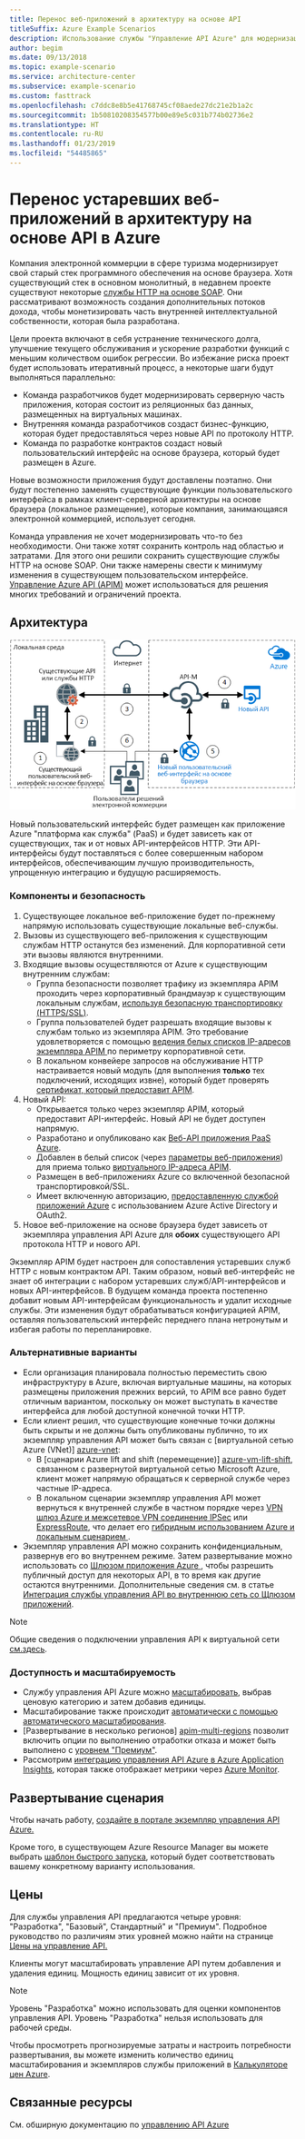 ```yaml
---
title: Перенос веб-приложений в архитектуру на основе API
titleSuffix: Azure Example Scenarios
description: Использование службы "Управление API Azure" для модернизации устаревшего веб-приложения.
author: begim
ms.date: 09/13/2018
ms.topic: example-scenario
ms.service: architecture-center
ms.subservice: example-scenario
ms.custom: fasttrack
ms.openlocfilehash: c7ddc8e8b5e41768745cf08aede27dc21e2b1a2c
ms.sourcegitcommit: 1b50810208354577b00e89e5c031b774b02736e2
ms.translationtype: HT
ms.contentlocale: ru-RU
ms.lasthandoff: 01/23/2019
ms.locfileid: "54485865"
---
```

# <a name="migrating-a-legacy-web-application-to-an-api-based-architecture-on-azure"></a>Перенос устаревших веб-приложений в архитектуру на основе API в Azure

Компания электронной коммерции в сфере туризма модернизирует свой старый стек программного обеспечения на основе браузера. Хотя существующий стек в основном монолитный, в недавнем проекте существуют некоторые [службы HTTP на основе SOAP][soap]. Они рассматривают возможность создания дополнительных потоков дохода, чтобы монетизировать часть внутренней интеллектуальной собственности, которая была разработана.

Цели проекта включают в себя устранение технического долга, улучшение текущего обслуживания и ускорение разработки функций с меньшим количеством ошибок регрессии. Во избежание риска проект будет использовать итеративный процесс, а некоторые шаги будут выполняться параллельно:

- Команда разработчиков будет модернизировать серверную часть приложения, которая состоит из реляционных баз данных, размещенных на виртуальных машинах.
- Внутренняя команда разработчиков создаст бизнес-функцию, которая будет предоставляться через новые API по протоколу HTTP.
- Команда по разработке контрактов создаст новый пользовательский интерфейс на основе браузера, который будет размещен в Azure.

Новые возможности приложения будут доставлены поэтапно. Они будут постепенно заменять существующие функции пользовательского интерфейса в рамках клиент-серверной архитектуры на основе браузера (локальное размещение), которые компания, занимающаяся электронной коммерцией, использует сегодня.

Команда управления не хочет модернизировать что-то без необходимости. Они также хотят сохранить контроль над областью и затратами. Для этого они решили сохранить существующие службы HTTP на основе SOAP. Они также намерены свести к минимуму изменения в существующем пользовательском интерфейсе. [Управление Azure API (APIM)][apim] может использоваться для решения многих требований и ограничений проекта.

## <a name="architecture"></a>Архитектура

![Схема архитектуры][architecture]

Новый пользовательский интерфейс будет размещен как приложение Azure "платформа как служба" (PaaS) и будет зависеть как от существующих, так и от новых API-интерфейсов HTTP. Эти API-интерфейсы будут поставляться с более совершенным набором интерфейсов, обеспечивающим лучшую производительность, упрощенную интеграцию и будущую расширяемость.

### <a name="components-and-security"></a>Компоненты и безопасность

1. Существующее локальное веб-приложение будет по-прежнему напрямую использовать существующие локальные веб-службы.
2. Вызовы из существующего веб-приложения к существующим службам HTTP останутся без изменений. Для корпоративной сети эти вызовы являются внутренними.
3. Входящие вызовы осуществляются от Azure к существующим внутренним службам:
    - Группа безопасности позволяет трафику из экземпляра APIM проходить через корпоративный брандмауэр к существующим локальным службам, [используя безопасную транспортировку (HTTPS/SSL)][apim-ssl].
    - Группа пользователей будет разрешать входящие вызовы к службам только из экземпляра APIM. Это требование удовлетворяется с помощью [ведения белых списков IP-адресов экземпляра APIM ][apim-whitelist-ip] по периметру корпоративной сети.
    - В локальном конвейере запросов на обслуживание HTTP настраивается новый модуль (для выполнения **только** тех подключений, исходящих извне), который будет проверять [сертификат, который предоставит APIM][apim-mutualcert-auth].
4. Новый API:
    - Открывается только через экземпляр APIM, который предоставит API-интерфейс. Новый API не будет доступен напрямую.
    - Разработано и опубликовано как [Веб-API приложения PaaS Azure][azure-api-apps].
    - Добавлен в белый список (через [параметры веб-приложения][azure-appservice-ip-restrict]) для приема только [виртуального IP-адреса APIM][apim-faq-vip].
    - Размещен в веб-приложениях Azure со включенной безопасной транспортировкой/SSL.
    - Имеет включенную авторизацию, [предоставленную службой приложений Azure][azure-appservice-auth] с использованием Azure Active Directory и OAuth2.
5. Новое веб-приложение на основе браузера будет зависеть от экземпляра управления API Azure для **обоих** существующего API протокола HTTP и нового API.

Экземпляр APIM будет настроен для сопоставления устаревших служб HTTP с новым контрактом API. Таким образом, новый веб-интерфейс не знает об интеграции с набором устаревших служб/API-интерфейсов и новых API-интерфейсов. В будущем команда проекта постепенно добавит новым API-интерфейсам функциональность и удалит исходные службы. Эти изменения будут обрабатываться конфигурацией APIM, оставляя пользовательский интерфейс переднего плана нетронутым и избегая работы по перепланировке.

### <a name="alternatives"></a>Альтернативные варианты

- Если организация планировала полностью переместить свою инфраструктуру в Azure, включая виртуальные машины, на которых размещены приложения прежних версий, то APIM все равно будет отличным вариантом, поскольку он может выступать в качестве интерфейса для любой доступной конечной точки HTTP.
- Если клиент решил, что существующие конечные точки должны быть скрыты и не должны быть опубликованы публично, то их экземпляр управления API может быть связан с [виртуальной сетью Azure (VNet)] [ azure-vnet]:
  - В [сценарии Azure lift and shift (перемещение)] [ azure-vm-lift-shift], связанном с развернутой виртуальной сетью Microsoft Azure, клиент может напрямую обращаться к серверной службе через частные IP-адреса.
  - В локальном сценарии экземпляр управления API может вернуться к внутренней службе в частном порядке через [VPN шлюз Azure и межсетевое VPN соединение IPSec][azure-vpn] или [ExpressRoute][azure-er], что делает его [гибридным использованием Azure и локальным сценарием ][azure-hybrid].
- Экземпляр управления API можно сохранить конфиденциальным, развернув его во внутреннем режиме. Затем развертывание можно использовать со [Шлюзом приложения Azure ][azure-appgw], чтобы разрешить публичный доступ для некоторых API, в то время как другие остаются внутренними. Дополнительные сведения см. в статье [Интеграция службы управления API во внутреннюю сеть со Щлюзом приложений][apim-vnet-internal].

> [!NOTE]
> Общие сведения о подключении управления API к виртуальной сети [см.здесь][apim-vnet].

### <a name="availability-and-scalability"></a>Доступность и масштабируемость

- Службу управления API Azure можно [масштабировать][apim-scaleout], выбрав ценовую категорию и затем добавив единицы.
- Масштабирование также происходит [автоматически с помощью автоматического масштабирования][apim-autoscale].
- [Развертывание в несколько регионов] [apim-multi-regions] позволит включить опции по выполнению отработки отказа и может быть выполнено с [уровнем "Премиум"][apim-pricing].
- Рассмотрим [интеграцию управления API Azure в Azure Application Insights][azure-apim-ai], которая также отображает метрики через [Azure Monitor][azure-mon].

## <a name="deploy-the-scenario"></a>Развертывание сценария

Чтобы начать работу, [создайте в портале экземпляр управления API Azure.][apim-create]

Кроме того, в существующем Azure Resource Manager вы можете выбрать [шаблон быстрого запуска][azure-quickstart-templates-apim], который будет соответствовать вашему конкретному варианту использования.

## <a name="pricing"></a>Цены

Для службы управления API предлагаются четыре уровня: "Разработка", "Базовый", Стандартный" и "Премиум". Подробное руководство по различиям этих уровней можно найти на странице [Цены на управление API.][apim-pricing]

Клиенты могут масштабировать управление API путем добавления и удаления единиц. Мощность единиц зависит от их уровня.

> [!NOTE]
> Уровень "Разработка" можно использовать для оценки компонентов управления API. Уровень "Разработка" нельзя использовать для рабочей среды.

Чтобы просмотреть прогнозируемые затраты и настроить потребности развертывания, вы можете изменить количество единиц масштабирования и экземпляров службы приложений в [Калькуляторе цен Azure][pricing-calculator].

## <a name="related-resources"></a>Связанные ресурсы

См. обширную документацию по [управлению API Azure][apim]

<!-- links -->

[architecture]: ./media/architecture-apim-api-scenario.png
[apim-create]: /azure/api-management/get-started-create-service-instance
[apim-git]: /azure/api-management/api-management-configuration-repository-git
[apim-multi-regions]: /azure/api-management/api-management-howto-deploy-multi-region
[apim-autoscale]: /azure/api-management/api-management-howto-autoscale
[apim-scaleout]: /azure/api-management/upgrade-and-scale
[azure-apim-ai]: /azure/api-management/api-management-howto-app-insights
[azure-ai]: /azure/application-insights/
[azure-mon]: /azure/monitoring-and-diagnostics/monitoring-overview
[azure-appgw]: /azure/application-gateway/application-gateway-introduction
[apim-vnet-internal]: /azure/api-management/api-management-howto-integrate-internal-vnet-appgateway
[apim-vnet]: /azure/api-management/api-management-using-with-vnet
[azure-hybrid]: /azure/architecture/reference-architectures/hybrid-networking/
[azure-er]: /azure/expressroute/expressroute-introduction
[azure-vpn]: /azure/vpn-gateway/vpn-gateway-howto-site-to-site-resource-manager-portal
[azure-vnet]: /azure/virtual-network/virtual-networks-overview
[azure-appservice-auth]: /azure/app-service/app-service-authentication-overview#identity-providers
[apim-faq-vip]: /azure/api-management/api-management-faq#is-the-api-management-gateway-ip-address-constant-can-i-use-it-in-firewall-rules
[azure-appservice-ip-restrict]: /azure/app-service/app-service-ip-restrictions
[azure-api-apps]: /azure/app-service/
[apim-ssl]: /azure/api-management/api-management-howto-manage-protocols-ciphers
[apim-mutualcert-auth]: /azure/api-management/api-management-howto-mutual-certificates
[apim-whitelist-ip]: /azure/api-management/api-management-faq#is-the-api-management-gateway-ip-address-constant-can-i-use-it-in-firewall-rules
[anti-corruption-layer-pattern]: /azure/architecture/patterns/anti-corruption-layer
[apim]: /azure/api-management/api-management-key-concepts
[apim-api-design-guidance]: /azure/architecture/best-practices/api-design
[visualstudio-youtube-solid-design]: https://youtu.be/agkWYPUcLpg
[azure-vm-lift-shift]: https://azure.microsoft.com/resources/azure-virtual-datacenter-lift-and-shift-guide/
[standard-pricing-calc]: https://azure.com/e/
[premium-pricing-calc]: https://azure.com/e/
[apim-pricing]: https://azure.microsoft.com/pricing/details/api-management/
[azure-quickstart-templates-apim]: https://azure.microsoft.com/resources/templates/?term=API+Management&pageNumber=1
[soap]: https://en.wikipedia.org/wiki/SOAP
[pricing-calculator]: https://azure.com/e/0e916a861fac464db61342d378cc0bd6
